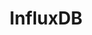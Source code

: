 ---
title: InfluxDB
categories:
  - relational-database
docs:
  - id: java
    url: https://www.testcontainers.org/modules/databases/influxdb/
    example: |
      ```java
      var influx = new InfluxDBContainer<>(DockerImageName.parse("influxdb:2.0.7");
      influx.start();
      ```
description: |
  InfluxDB is an open-source time series database for storage and retrieval of time series data in fields such as operations monitoring, application metrics, Internet of Things sensor data, and real-time analytics.
---
